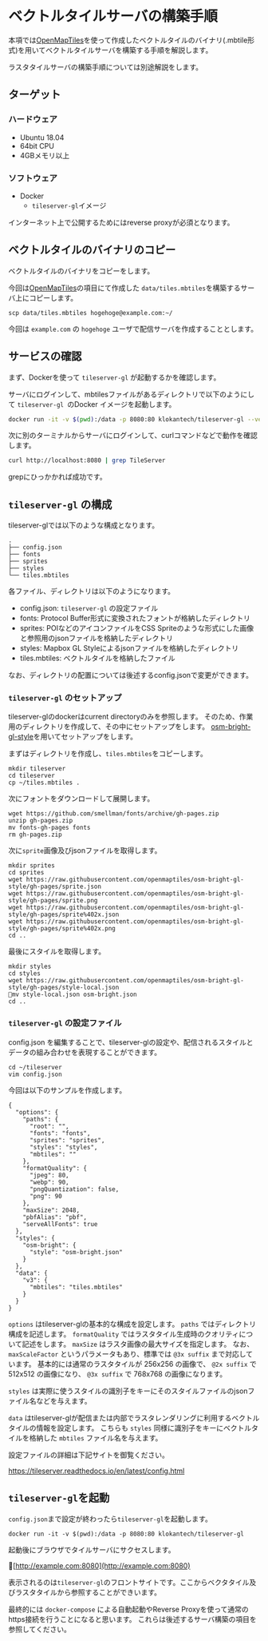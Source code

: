 # ベクトルタイルサーバの構築手順

本項では[OpenMapTiles](../generate_vector_tile/openmaptiles.md)を使って作成したベクトルタイルのバイナリ(.mbtile形式)を用いてベクトルタイルサーバを構築する手順を解説します。

ラスタタイルサーバの構築手順については別途解説をします。

## ターゲット

### ハードウェア

- Ubuntu 18.04
- 64bit CPU
- 4GBメモリ以上

### ソフトウェア

- Docker
  - `tileserver-gl`イメージ

インターネット上で公開するためにはreverse proxyが必須となります。

## ベクトルタイルのバイナリのコピー

ベクトルタイルのバイナリをコピーをします。

今回は[OpenMapTiles](../generate_vector_tile/openmaptiles.md)の項目にて作成した `data/tiles.mbtiles`を構築するサーバ上にコピーします。

```
scp data/tiles.mbtiles hogehoge@example.com:~/
```

今回は `example.com` の `hogehoge` ユーザで配信サーバを作成することとします。

## サービスの確認

まず、Dockerを使って ```tileserver-gl``` が起動するかを確認します。

サーバにログインして、mbtilesファイルがあるディレクトリで以下のようにして ```tileserver-gl ```のDocker イメージを起動します。

```bash
docker run -it -v $(pwd):/data -p 8080:80 klokantech/tileserver-gl --verbose
```

次に別のターミナルからサーバにログインして、curlコマンドなどで動作を確認します。

```bash
curl http://localhost:8080 | grep TileServer
```

grepにひっかかれば成功です。

## ```tileserver-gl``` の構成

tileserver-glでは以下のような構成となります。

```
.
├── config.json
├── fonts
├── sprites
├── styles
└── tiles.mbtiles
```

各ファイル、ディレクトリは以下のようになります。

- config.json: `tileserver-gl` の設定ファイル
- fonts: Protocol Buffer形式に変換されたフォントが格納したディレクトリ
- sprites: POIなどのアイコンファイルをCSS Spriteのような形式にした画像と参照用のjsonファイルを格納したディレクトリ
- styles: Mapbox GL Styleによるjsonファイルを格納したディレクトリ
- tiles.mbtiles: ベクトルタイルを格納したファイル

なお、ディレクトリの配置については後述するconfig.jsonで変更ができます。

### `tileserver-gl` のセットアップ

tileserver-glのdockerはcurrent directoryのみを参照します。
そのため、作業用のディレクトリを作成して、その中にセットアップをします。
[osm-bright-gl-style](https://github.com/openmaptiles/osm-bright-gl-style/tree/gh-pages)を用いてセットアップをします。

まずはディレクトリを作成し、`tiles.mbtiles`をコピーします。

```
mkdir tileserver
cd tileserver
cp ~/tiles.mbtiles .
```

次にフォントをダウンロードして展開します。

```
wget https://github.com/smellman/fonts/archive/gh-pages.zip
unzip gh-pages.zip
mv fonts-gh-pages fonts
rm gh-pages.zip
```

次に`sprite`画像及びjsonファイルを取得します。

```
mkdir sprites
cd sprites
wget https://raw.githubusercontent.com/openmaptiles/osm-bright-gl-style/gh-pages/sprite.json
wget https://raw.githubusercontent.com/openmaptiles/osm-bright-gl-style/gh-pages/sprite.png
wget https://raw.githubusercontent.com/openmaptiles/osm-bright-gl-style/gh-pages/sprite%402x.json
wget https://raw.githubusercontent.com/openmaptiles/osm-bright-gl-style/gh-pages/sprite%402x.png
cd ..
```

最後にスタイルを取得します。
    
```
mkdir styles
cd styles
wget https://raw.githubusercontent.com/openmaptiles/osm-bright-gl-style/gh-pages/style-local.json
mv style-local.json osm-bright.json
cd ..
```

### `tileserver-gl` の設定ファイル

config.json を編集することで、tileserver-glの設定や、配信されるスタイルとデータの組み合わせを表現することができます。

```
cd ~/tileserver
vim config.json
```

今回は以下のサンプルを作成します。

```
{
  "options": {
    "paths": {
      "root": "",
      "fonts": "fonts",
      "sprites": "sprites",
      "styles": "styles",
      "mbtiles": ""
    },
    "formatQuality": {
      "jpeg": 80,
      "webp": 90,
      "pngQuantization": false,
      "png": 90
    },
    "maxSize": 2048,
    "pbfAlias": "pbf",
    "serveAllFonts": true
  },
  "styles": {
    "osm-bright": {
      "style": "osm-bright.json"
    }
  },
  "data": {
    "v3": {
      "mbtiles": "tiles.mbtiles"
    }
  }
}
```

`options` はtileserver-glの基本的な構成を設定します。
`paths` ではディレクトリ構成を記述します。
`formatQuality` ではラスタタイル生成時のクオリティについて記述をします。
`maxSize` はラスタ画像の最大サイズを指定します。
なお、 `maxScaleFactor` というパラメータもあり、標準では `@3x suffix` まで対応しています。
基本的には通常のラスタタイルが 256x256 の画像で、 `@2x suffix` で 512x512 の画像になり、
`@3x suffix` で 768x768 の画像になります。

`styles` は実際に使うスタイルの識別子をキーにそのスタイルファイルのjsonファイル名などを与えます。

`data` はtileserver-glが配信または内部でラスタレンダリングに利用するベクトルタイルの情報を設定します。
こちらも `styles` 同様に識別子をキーにベクトルタイルを格納した `mbtiles` ファイル名を与えます。

設定ファイルの詳細は下記サイトを御覧ください。

https://tileserver.readthedocs.io/en/latest/config.html

## `tileserver-gl`を起動

`config.json`まで設定が終わったら`tileserver-gl`を起動します。

```
docker run -it -v $(pwd):/data -p 8080:80 klokantech/tileserver-gl
```

起動後にブラウザでタイルサーバにサクセスします。

[http://example.com:8080](http://example.com:8080)

表示されるのは`tileserver-gl`のフロントサイトです。ここからベクタタイル及びラスタタイルから参照することができいます。

最終的には `docker-compose` による自動起動やReverse Proxyを使って通常のhttps接続を行うことになると思います。
これらは後述するサーバ構築の項目を参照してください。
